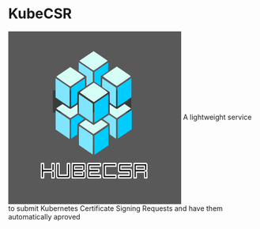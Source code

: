 # KubeCSR
<img src="https://github.com/tonedefdev/kubecsr/blob/dev/img/kubecsr_logo.png?raw=true" align="center" width="350" height="350">
A lightweight service to submit Kubernetes Certificate Signing Requests and have them automatically aproved
